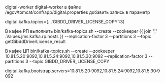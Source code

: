 digital-worker 	digital-worker 	в файле /egov/tomcat/conf/app/digital.properties 	добавить запись в параметр

digital.kafka.topics={...'GIBDD_DRIVER_LICENSE_COPY':3}

В кафке РП выполнить
bin/kafka-topics.sh --create --zookeeper {{ join "," .Values.jms.kafka.rp.hosts }} --replication-factor 3 --partitions 3 --topic getGibddDriverLicense_result

В кафке ЦП
bin/kafka-topics.sh --create --zookeeper 10.81.5.20:9092,10.81.5.24:9092,10.81.5.30:9092 --replication-factor 3 --partitions 3 --topic GIBDD_DRIVER_LICENSE_COPY 

digital.kafka.bootstrap.servers=10.81.5.20:9092,10.81.5.24:9092,10.81.5.30:9092